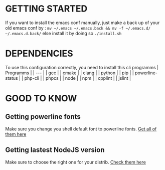 # GETTING STARTED

If you want to install the emacs conf manually,
just make a back up of your old emacs conf by :
`mv ~/.emacs ~/.emacs.back && mv -f ~/.emacs.d/ ~/.emacs.d.back/`
else install it by doing so `./install.sh`

# DEPENDENCIES

To use this configuration correctly, you need to install this cli programms
| Programms |
| --- |
| gcc |
| cmake |
| clang |
| python |
| pip |
| powerline-status |
| php-cli |
| phpcs |
| node |
| npm |
| cpplint |
| jslint |


# GOOD TO KNOW

## Getting powerline fonts
Make sure you change you shell default font to powerline fonts. [Get all of them here](https://github.com/powerline/fonts)
## Getting lastest NodeJS version

Make sure to choose the right one for your distrib. [Check them here](https://nodejs.org/en/download/package-manager/#freebsd-and-openbsd)

